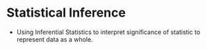 # Statistical Inference

* Using Inferential Statistics to interpret significance of statistic to represent data as a whole.
